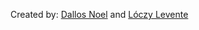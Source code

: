 Created by:
<a href="https://github.com/dallosnoel">Dallos Noel</a> and <a href="https://github.com/loczylevi">Lóczy Levente</a>
